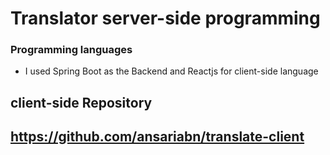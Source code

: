 # Translator server-side programming

 ### Programming languages
 * I used Spring Boot as the Backend and Reactjs for client-side language 

## client-side Repository 
## https://github.com/ansariabn/translate-client
